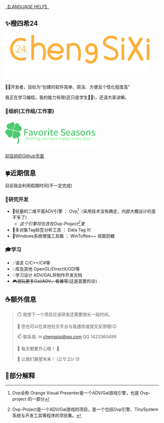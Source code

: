 [【LANGUAGE HELP】](https://github.com/ChengSiXi24/ChengSiXi24/blob/main/languagehelp.md)

## ✨橙四希24
![LOGO](./ChengSiXi.png)

👨‍💻开发者，目标为“创建的软件简单、简洁、方便且个性化程度高”

我正在学习编程，我的能力有限(还只是学生👨‍🎓)，还请大家谅解。

### 💼组织(工作组/工作室)

![组织LOGO](./FavoriteSeasons.png)

[前往组织Github页面](https://github.com/FavoriteSeasons)

## 🍀近期信息

目前我会利用假期时间(不一定完成)

### 🧪研究开发

* 🧱轻量的二维平面ADV引擎 ： Ovp[^Ovp]（采用技术没有确定，内部大概设计的差不多了）
  - *这个引擎将包含在Ovp-Project[^Ovp-Project]里*
* 🧱多对象Tag标签分析工具 ： Data Tag It!
* 🧱Windows系统增强工具箱 ： WinToffee++ 视窗奶糖

### 🎓学习

* 💡语言 C/C++/C#等
* 💡库及其他 OpenGL/DirectX/GDI等
* 💡学习设计 ADV/GAL并制作开发文档
* 🎮~~游玩更多Gal/ADV，看番等~~(这是首要的😝)

 
## ☕额外信息

> ⏱️ 我想下一个项目应该研发还需要很长一段时间。
>
> 💬 您也可以在其他社交平台与我通信或提交反馈哦!😉
>
> 📫 联系我: ✉ chengsixi@qq.com QQ 1423360499
>
> 🎇 每天都要开心哦！ 🎉
> 
> 🌈 让我们展望未来！  (≧∇≦)/ 😚

## 📕部分解释

[^Ovp]: Ovp全称 Orange Visual Presenter是一个ADV/Gal游戏引擎，也是 Ovp-project 的一部分
[^Ovp-Project]: Ovp-Project是一个ADV/Gal游戏的项目，是一个包括Ovp引擎、TinySystem系统与开发工具等程序的项目集。
